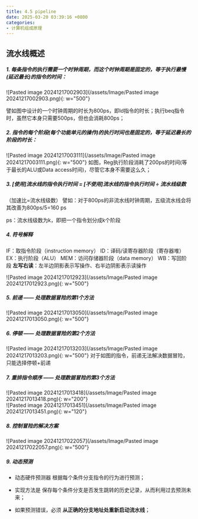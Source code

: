 ```yaml
---
title: 4.5 pipeline
date: 2025-03-20 03:39:16 +0800
categories:
- 计算机组成原理
---
```


流水线概述
---
##### 1. **每条指令的执行需要一个时钟周期，而这个时钟周期是固定的，等于执行最慢(延迟最长)的指令的时间**：
	
![Pasted image 20241217002903](/assets/Image/Pasted image 20241217002903.png){: w="500"}
	
譬如图中设计的一个时钟周期的时长为800ps，即ld指令的时长；执行beq指令时，虽然它本身只需要500ps，但也会消耗800ps；


##### 2. **指令的每个阶段(每个功能单元的操作)的执行时间也是固定的，等于延迟最长的阶段的时长**：

![Pasted image 20241217003111](/assets/Image/Pasted image 20241217003111.png){: w="500"}
如图，Reg执行阶段消耗了200ps的时间(等于最长的ALU或Data access时间)，尽管它本身不需要这么久；


##### 3. **[使用]流水线的指令执行时间 = [不使用]流水线的指令执行时间 ÷ 流水线级数**
（加速比=流水线级数）
譬如：对于800ps的非流水线时钟周期，五级流水线会将其改善为800ps/5=160 ps

ps：流水线级数为k，即把一个指令划分成k个阶段

##### 4. 符号解释
 
 IF：取指令阶段（instruction memory）
 ID：译码/读寄存器阶段（寄存器堆）
 EX：执行阶段（ALU）
 MEM：访问存储器阶段（data memory）
 WB：写回阶段
 ****左写右读****：左半边阴影表示写操作、右半边阴影表示读操作

![Pasted image 20241217012923](/assets/Image/Pasted image 20241217012923.png){: w="500"}

##### 5.  **前递** —— 处理数据冒险的第1个方法
![Pasted image 20241217013050](/assets/Image/Pasted image 20241217013050.png){: w="500"}

##### 6.  **停顿** —— 处理数据冒险的第2个方法
	
![Pasted image 20241217013203](/assets/Image/Pasted image 20241217013203.png){: w="500"}
对于如图的指令，前递无法解决数据冒险，只能选择停顿+前递

##### 7. **重排指令顺序** —— 处理数据冒险的第3个方法

![Pasted image 20241217013418](/assets/Image/Pasted image 20241217013418.png){: w="200"}   
![Pasted image 20241217013451](/assets/Image/Pasted image 20241217013451.png){: w="120"}

##### 8. 控制冒险的解决方案
![Pasted image 20241217022057](/assets/Image/Pasted image 20241217022057.png){: w="500"}

##### 9. 动态预测
- 动态硬件预测器 根据每个条件分支指令的行为进行预测；
	
- 实现方法是 保存每个条件分支是否发生跳转的历史记录，从而利用过去预测未来；
	
-  如果预测错误，必须 **从正确的分支地址处重新启动流水线**；